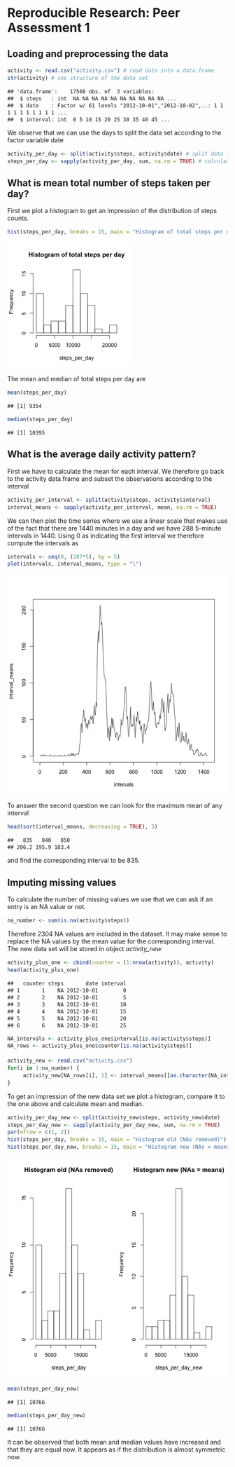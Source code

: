 # Reproducible Research: Peer Assessment 1

## Loading and preprocessing the data


```r
activity <- read.csv("activity.csv") # read data into a data.frame
str(activity) # see structure of the data set
```

```
## 'data.frame':	17568 obs. of  3 variables:
##  $ steps   : int  NA NA NA NA NA NA NA NA NA NA ...
##  $ date    : Factor w/ 61 levels "2012-10-01","2012-10-02",..: 1 1 1 1 1 1 1 1 1 1 ...
##  $ interval: int  0 5 10 15 20 25 30 35 40 45 ...
```

We observe that we can use the days to split the data set according to the factor variable date


```r
activity_per_day <- split(activity$steps, activity$date) # split data into a list of vectors, each representing the activity per day
steps_per_day <- sapply(activity_per_day, sum, na.rm = TRUE) # calculate the total steps per day in a separate vector
```

## What is mean total number of steps taken per day?

First we plot a histogram to get an impression of the distribution of steps counts.


```r
hist(steps_per_day, breaks = 15, main = "Histogram of total steps per day")
```

![plot of chunk unnamed-chunk-3](figure/unnamed-chunk-3.png) 

The mean and median of total steps per day are


```r
mean(steps_per_day)
```

```
## [1] 9354
```

```r
median(steps_per_day)
```

```
## [1] 10395
```

## What is the average daily activity pattern?

First we have to calculate the mean for each interval. We therefore go back to the activity data.frame and subset the observations according to the interval


```r
activity_per_interval <- split(activity$steps, activity$interval)
interval_means <- sapply(activity_per_interval, mean, na.rm = TRUE)
```

We can then plot the time series where we use a linear scale that makes use of the fact that there are 1440 minutes in a day and we have 288 5-minute intervals in 1440. Using 0 as indicating the first interval we therefore compute the intervals as


```r
intervals <- seq(0, (287*5), by = 5)
plot(intervals, interval_means, type = "l")
```

![plot of chunk unnamed-chunk-6](figure/unnamed-chunk-6.png) 

To answer the second question we can look for the maximum mean of any interval


```r
head(sort(interval_means, decreasing = TRUE), 3)
```

```
##   835   840   850 
## 206.2 195.9 183.4
```

and find the corresponding interval to be 835.

## Imputing missing values

To calculate the number of missing values we use that we can ask if an entry is an NA value or not.


```r
na_number <- sum(is.na(activity$steps))
```

Therefore 2304 NA values are included in the dataset. It may make sense to replace the NA values by the mean value for the corresponding interval. The new data set will be stored in object *activity_new*


```r
activity_plus_one <- cbind(counter = (1:nrow(activity)), activity)
head(activity_plus_one)
```

```
##   counter steps       date interval
## 1       1    NA 2012-10-01        0
## 2       2    NA 2012-10-01        5
## 3       3    NA 2012-10-01       10
## 4       4    NA 2012-10-01       15
## 5       5    NA 2012-10-01       20
## 6       6    NA 2012-10-01       25
```

```r
NA_intervals <- activity_plus_one$interval[is.na(activity$steps)]
NA_rows <- activity_plus_one$counter[is.na(activity$steps)]

activity_new <- read.csv("activity.csv")
for(i in 1:na_number) {
     activity_new[NA_rows[i], 1] <- interval_means[[as.character(NA_intervals[i])]]
}
```

To get an impression of the new data set we plot a histogram, compare it to the one above and calculate mean and median.


```r
activity_per_day_new <- split(activity_new$steps, activity_new$date)
steps_per_day_new <- sapply(activity_per_day_new, sum, na.rm = TRUE)
par(mfrow = c(1, 2))
hist(steps_per_day, breaks = 15, main = "Histogram old (NAs removed)")
hist(steps_per_day_new, breaks = 15, main = "Histogram new (NAs = means)")
```

![plot of chunk unnamed-chunk-10](figure/unnamed-chunk-10.png) 

```r
mean(steps_per_day_new)
```

```
## [1] 10766
```

```r
median(steps_per_day_new)
```

```
## [1] 10766
```

It can be observed that both mean and median values have increased and that they are equal now. It appears as if the distribution is almost symmetric now.
